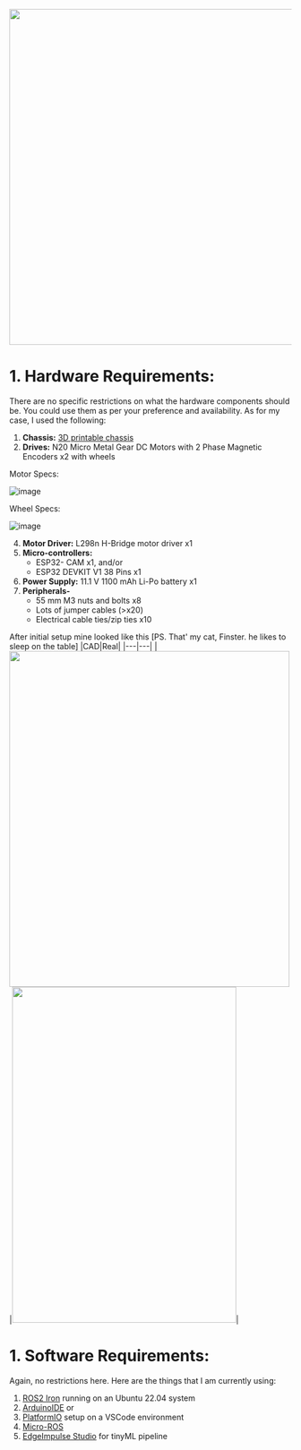 <p align="center">
<img src="https://github.com/AntarCreates/tinyTurtle/assets/81281780/c3ee4a0b-57a0-4a2e-9aae-60bfbf3fbdd2 height="250" width="600"/>
</p>

# 1. Hardware Requirements:
There are no specific restrictions on what the hardware components should be. You could use them as per your preference and availability. As for my case, I used the following:

1. **Chassis:** [3D printable chassis](https://github.com/AntarCreates/tinyTurtle/tree/main/meshes)
2. **Drives:** N20 Micro Metal Gear DC Motors with 2 Phase Magnetic Encoders x2 with wheels
   
Motor Specs:

![image](https://github.com/AntarCreates/tinyTurtle/assets/81281780/3a657389-978a-4571-a515-60cd77d58f63)

Wheel Specs:

![image](https://github.com/AntarCreates/tinyTurtle/assets/81281780/6d56d104-7016-4662-8c61-087d0165e640)


4. **Motor Driver:** L298n H-Bridge motor driver x1
5. **Micro-controllers:**
    -  ESP32- CAM x1, and/or
    -  ESP32 DEVKIT V1 38 Pins x1
6. **Power Supply:** 11.1 V 1100 mAh Li-Po battery x1
7. **Peripherals-**
   - 55 mm M3 nuts and bolts x8
    - Lots of jumper cables (>x20)
    - Electrical cable ties/zip ties x10

After initial setup mine looked like this [PS. That' my cat, Finster. he likes to sleep on the table]
|CAD|Real|
|---|---|
|<img src="https://github.com/AntarCreates/tinyTurtle/assets/81281780/5c01d682-0607-49cc-be0c-d35fd1b9ffeb" width="500" height="600"/>|<img src="https://github.com/AntarCreates/tinyTurtle/assets/81281780/52588d59-b812-4544-9b9f-97a509bab553" width="400" height="600"/>|

# 1. Software Requirements:
Again, no restrictions here. Here are the things that I am currently using:
1. [ROS2 Iron](https://docs.ros.org/en/iron/index.html) running on an Ubuntu 22.04 system
2. [ArduinoIDE](https://www.arduino.cc/en/software) or
3. [PlatformIO](https://platformio.org/install/ide?install=vscode) setup on a VSCode environment
4. [Micro-ROS](https://micro.ros.org/)
5. [EdgeImpulse Studio](https://edgeimpulse.com/) for tinyML pipeline
